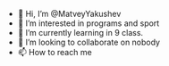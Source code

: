 - 👋 Hi, I’m @MatveyYakushev
- 👀 I’m interested in programs and sport
- 🌱 I’m currently learning in 9 class.
- 💞️ I’m looking to collaborate on nobody
- 📫 How to reach me 

<!---
MatveyYakushev/MatveyYakushev is a ✨ special ✨ repository because its `README.md` (this file) appears on your GitHub profile.
You can click the Preview link to take a look at your changes.
--->
